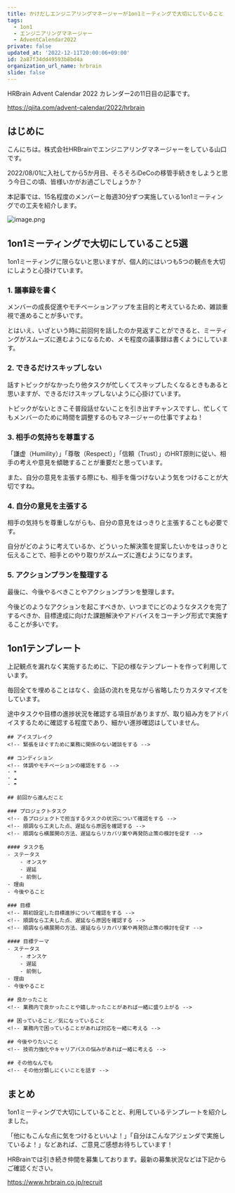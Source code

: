 ```yaml
---
title: かけだしエンジニアリングマネージャーが1on1ミーティングで大切にしていること
tags:
  - 1on1
  - エンジニアリングマネージャー
  - AdventCalendar2022
private: false
updated_at: '2022-12-11T20:00:06+09:00'
id: 2a87f34dd49593b8bd4a
organization_url_name: hrbrain
slide: false
---
```

HRBrain Advent Calendar 2022 カレンダー2の11日目の記事です。

https://qiita.com/advent-calendar/2022/hrbrain

## はじめに

こんにちは。株式会社HRBrainでエンジニアリングマネージャーをしている山口です。

2022/08/01に入社してから5か月目、そろそろiDeCoの移管手続きをしようと思う今日この頃、皆様いかがお過ごしでしょうか？

本記事では、15名程度のメンバーと毎週30分ずつ実施している1on1ミーティングでの工夫を紹介します。

![image.png](https://qiita-image-store.s3.ap-northeast-1.amazonaws.com/0/106236/c701250d-cfb3-c904-5320-f01ab1f0d38c.png)

## 1on1ミーティングで大切にしていること5選

1on1ミーティングに限らないと思いますが、個人的にはいつも5つの観点を大切にしようと心掛けています。

### 1. 議事録を書く

メンバーの成長促進やモチベーションアップを主目的と考えているため、雑談重視で進めることが多いです。

とはいえ、いざという時に前回何を話したのか見返すことができると、ミーティングがスムーズに進むようになるため、メモ程度の議事録は書くようにしています。

### 2. できるだけスキップしない

話すトピックがなかったり他タスクが忙しくてスキップしたくなるときもあると思いますが、できるだけスキップしないように心掛けています。

トピックがないときこそ普段話せないことを引き出すチャンスですし、忙しくてもメンバーのために時間を調整するのもマネージャーの仕事ですよね！

### 3. 相手の気持ちを尊重する

「謙虚（Humility）」「尊敬（Respect）」「信頼（Trust）」のHRT原則に従い、相手の考えや意見を傾聴することが重要だと思っています。

また、自分の意見を主張する際にも、相手を傷つけないよう気をつけることが大切ですね。

### 4. 自分の意見を主張する

相手の気持ちを尊重しながらも、自分の意見をはっきりと主張することも必要です。

自分がどのように考えているか、どういった解決策を提案したいかをはっきりと伝えることで、相手とのやり取りがスムーズに進むようになります。

### 5. アクションプランを整理する

最後に、今後やるべきことやアクションプランを整理します。

今後どのようなアクションを起こすべきか、いつまでにどのようなタスクを完了するべきか、目標達成に向けた課題解決やアドバイスをコーチング形式で実施することが多いです。

## 1on1テンプレート

上記観点を漏れなく実施するために、下記の様なテンプレートを作って利用しています。

毎回全てを埋めることはなく、会話の流れを見ながら省略したりカスタマイズをしています。

途中タスクや目標の進捗状況を確認する項目がありますが、取り組み方をアドバイスするために確認する程度であり、細かい進捗確認はしていません。

```
## アイスブレイク
<!-- 緊張をほぐすために業務に関係のない雑談をする -->

## コンディション
<!-- 体調やモチベーションの確認をする -->
- ☀
- ☁
- ☂

## 前回から進んだこと

### プロジェクトタスク
<!-- 各プロジェクトで担当するタスクの状況について確認をする -->
<!-- 順調なら工夫した点、遅延なら原因を確認する -->
<!-- 順調なら横展開の方法、遅延ならリカバリ案や再発防止策の検討を促す -->

#### タスク名
- ステータス
    - オンスケ
    - 遅延
    - 前倒し
- 理由
- 今後やること

### 目標
<!-- 期初設定した目標進捗について確認をする -->
<!-- 順調なら工夫した点、遅延なら原因を確認する -->
<!-- 順調なら横展開の方法、遅延ならリカバリ案や再発防止策の検討を促す -->

#### 目標テーマ
- ステータス
    - オンスケ
    - 遅延
    - 前倒し
- 理由
- 今後やること

## 良かったこと
<!-- 業務内で良かったことや嬉しかったことがあれば一緒に盛り上がる -->

## 困っていること／気になっていること
<!-- 業務内で困っていることがあれば対応を一緒に考える -->

## 今後やりたいこと
<!-- 技術力強化やキャリアパスの悩みがあれば一緒に考える -->

## その他なんでも
<!-- その他分類しにくいことを話す -->
```

## まとめ

1on1ミーティングで大切にしていることと、利用しているテンプレートを紹介しました。

「他にもこんな点に気をつけるといいよ！」「自分はこんなアジェンダで実施しているよ！」などあれば、ご意見ご感想お待ちしています！

HRBrainでは引き続き仲間を募集しております。最新の募集状況などは下記からご確認ください。

https://www.hrbrain.co.jp/recruit
